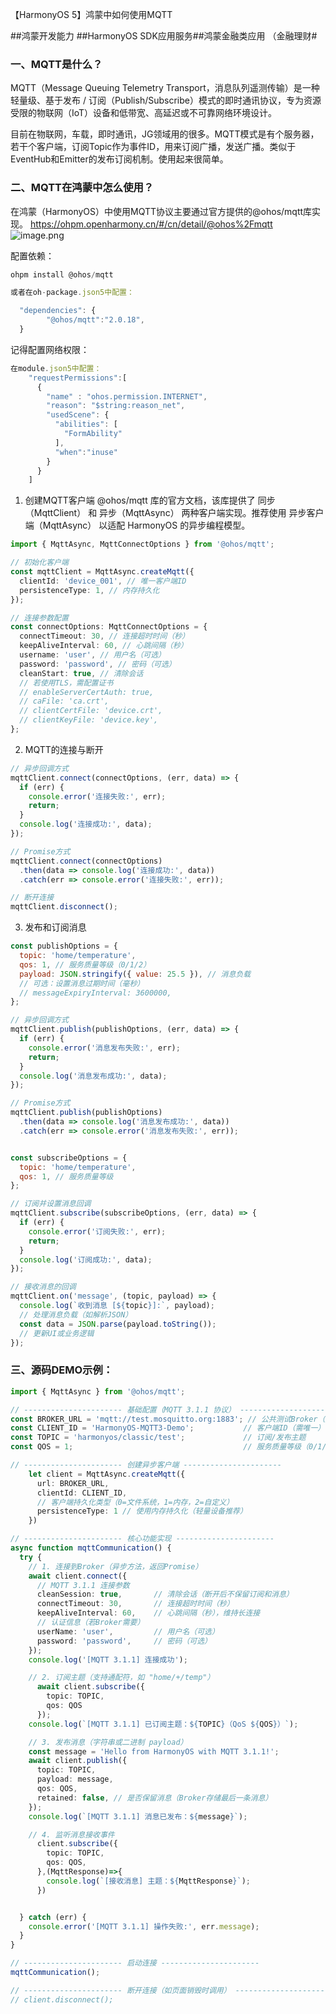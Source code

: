 【HarmonyOS 5】鸿蒙中如何使用MQTT

\##鸿蒙开发能力 ##HarmonyOS SDK应用服务##鸿蒙金融类应用 （金融理财#

### 一、MQTT是什么？

MQTT（Message Queuing Telemetry Transport，消息队列遥测传输）是一种轻量级、基于发布 / 订阅（Publish/Subscribe）模式的即时通讯协议，专为资源受限的物联网（IoT）设备和低带宽、高延迟或不可靠网络环境设计。

目前在物联网，车载，即时通讯，JG领域用的很多。MQTT模式是有个服务器，若干个客户端，订阅Topic作为事件ID，用来订阅广播，发送广播。类似于EventHub和Emitter的发布订阅机制。使用起来很简单。

### 二、MQTT在鸿蒙中怎么使用？

在鸿蒙（HarmonyOS）中使用MQTT协议主要通过官方提供的@ohos/mqtt库实现。
<https://ohpm.openharmony.cn/#/cn/detail/@ohos%2Fmqtt>
![image.png](https://gonline-file.oss-cn-shenzhen.aliyuncs.com/file/png/2025-06-11/image_fd78ec12.png 'image.png')

配置依赖：

```typescript
ohpm install @ohos/mqtt

或者在oh-package.json5中配置：

  "dependencies": {
        "@ohos/mqtt":"2.0.18",
  }
```

记得配置网络权限：

```typescript
在module.json5中配置：
    "requestPermissions":[
      {
        "name" : "ohos.permission.INTERNET",
        "reason": "$string:reason_net",
        "usedScene": {
          "abilities": [
            "FormAbility"
          ],
          "when":"inuse"
        }
      }
    ]
```

1.  创建MQTT客户端
    @ohos/mqtt 库的官方文档，该库提供了 同步（MqttClient） 和 异步（MqttAsync） 两种客户端实现。推荐使用 异步客户端（MqttAsync） 以适配 HarmonyOS 的异步编程模型。

```typescript
import { MqttAsync, MqttConnectOptions } from '@ohos/mqtt';

// 初始化客户端
const mqttClient = MqttAsync.createMqtt({
  clientId: 'device_001', // 唯一客户端ID
  persistenceType: 1, // 内存持久化
});

// 连接参数配置
const connectOptions: MqttConnectOptions = {
  connectTimeout: 30, // 连接超时时间（秒）
  keepAliveInterval: 60, // 心跳间隔（秒）
  username: 'user', // 用户名（可选）
  password: 'password', // 密码（可选）
  cleanStart: true, // 清除会话
  // 若使用TLS，需配置证书
  // enableServerCertAuth: true,
  // caFile: 'ca.crt',
  // clientCertFile: 'device.crt',
  // clientKeyFile: 'device.key',
};
```

2.  MQTT的连接与断开

```javascript
// 异步回调方式
mqttClient.connect(connectOptions, (err, data) => {
  if (err) {
    console.error('连接失败:', err);
    return;
  }
  console.log('连接成功:', data);
});

// Promise方式
mqttClient.connect(connectOptions)
  .then(data => console.log('连接成功:', data))
  .catch(err => console.error('连接失败:', err));

// 断开连接
mqttClient.disconnect();
```

3.  发布和订阅消息

```javascript
const publishOptions = {
  topic: 'home/temperature',
  qos: 1, // 服务质量等级（0/1/2）
  payload: JSON.stringify({ value: 25.5 }), // 消息负载
  // 可选：设置消息过期时间（毫秒）
  // messageExpiryInterval: 3600000,
};

// 异步回调方式
mqttClient.publish(publishOptions, (err, data) => {
  if (err) {
    console.error('消息发布失败:', err);
    return;
  }
  console.log('消息发布成功:', data);
});

// Promise方式
mqttClient.publish(publishOptions)
  .then(data => console.log('消息发布成功:', data))
  .catch(err => console.error('消息发布失败:', err));


const subscribeOptions = {
  topic: 'home/temperature',
  qos: 1, // 服务质量等级
};

// 订阅并设置消息回调
mqttClient.subscribe(subscribeOptions, (err, data) => {
  if (err) {
    console.error('订阅失败:', err);
    return;
  }
  console.log('订阅成功:', data);
});

// 接收消息的回调
mqttClient.on('message', (topic, payload) => {
  console.log(`收到消息 [${topic}]:`, payload);
  // 处理消息负载（如解析JSON）
  const data = JSON.parse(payload.toString());
  // 更新UI或业务逻辑
});
```

### 三、源码DEMO示例：

```typescript
import { MqttAsync } from '@ohos/mqtt';

// ---------------------- 基础配置（MQTT 3.1.1 协议） ----------------------
const BROKER_URL = 'mqtt://test.mosquitto.org:1883'; // 公共测试Broker（支持MQTT 3.1.1）
const CLIENT_ID = 'HarmonyOS-MQTT3-Demo';           // 客户端ID（需唯一）
const TOPIC = 'harmonyos/classic/test';             // 订阅/发布主题
const QOS = 1;                                      // 服务质量等级（0/1/2）

// ---------------------- 创建异步客户端 ----------------------
    let client = MqttAsync.createMqtt({
      url: BROKER_URL,
      clientId: CLIENT_ID,
      // 客户端持久化类型（0=文件系统，1=内存，2=自定义）
      persistenceType: 1 // 使用内存持久化（轻量设备推荐）
    })

// ---------------------- 核心功能实现 ----------------------
async function mqttCommunication() {
  try {
    // 1. 连接到Broker（异步方法，返回Promise）
    await client.connect({
      // MQTT 3.1.1 连接参数
      cleanSession: true,       // 清除会话（断开后不保留订阅和消息）
      connectTimeout: 30,       // 连接超时时间（秒）
      keepAliveInterval: 60,    // 心跳间隔（秒），维持长连接
      // 认证信息（若Broker需要）
      userName: 'user',         // 用户名（可选）
      password: 'password',     // 密码（可选）
    });
    console.log('[MQTT 3.1.1] 连接成功');

    // 2. 订阅主题（支持通配符，如 "home/+/temp"）
      await client.subscribe({
        topic: TOPIC,
        qos: QOS
      });
    console.log(`[MQTT 3.1.1] 已订阅主题：${TOPIC}（QoS ${QOS}）`);

    // 3. 发布消息（字符串或二进制 payload）
    const message = 'Hello from HarmonyOS with MQTT 3.1.1!';
    await client.publish({
      topic: TOPIC,
      payload: message,
      qos: QOS,
      retained: false, // 是否保留消息（Broker存储最后一条消息）
    });
    console.log(`[MQTT 3.1.1] 消息已发布：${message}`);

    // 4. 监听消息接收事件
      client.subscribe({
        topic: TOPIC,
        qos: QOS,
      },(MqttResponse)=>{
        console.log(`[接收消息] 主题：${MqttResponse}`);
      })


  } catch (err) {
    console.error('[MQTT 3.1.1] 操作失败:', err.message);
  }
}

// ---------------------- 启动连接 ----------------------
mqttCommunication();

// ---------------------- 断开连接（如页面销毁时调用） ----------------------
// client.disconnect();
```
